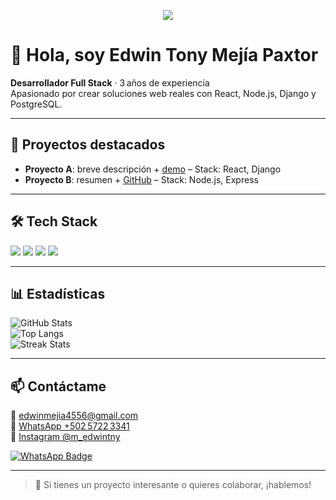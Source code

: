 <p align="center">
  <img src="https://capsule-render.vercel.app/api?text=Hola+Soy+Edwin+Tony!&animation=fadeIn&type=waving&color=gradient&height=100" />
</p>

# 👋 Hola, soy Edwin Tony Mejía Paxtor

**Desarrollador Full Stack** · 3 años de experiencia  
Apasionado por crear soluciones web reales con React, Node.js, Django y PostgreSQL.

---

## 🚀 Proyectos destacados
- **Proyecto A**: breve descripción + [demo](...) – Stack: React, Django
- **Proyecto B**: resumen + [GitHub](...) – Stack: Node.js, Express

---

## 🛠️ Tech Stack
![](https://img.shields.io/badge/React-20232A?style=flat&logo=react&logoColor=61DAFB) 
![](https://img.shields.io/badge/Node.js-339933?style=flat&logo=node-dot-js&logoColor=white) 
![](https://img.shields.io/badge/Django-092E20?style=flat&logo=django&logoColor=white) 
![](https://img.shields.io/badge/PostgreSQL-316192?style=flat&logo=postgresql&logoColor=white)

---

## 📊 Estadísticas
![GitHub Stats](https://github-readme-stats.vercel.app/api?username=3dwintnny&show_icons=true&theme=dark)  
![Top Langs](https://github-readme-stats.vercel.app/api/top-langs/?username=3dwintnny&layout=compact&theme=dark)  
![Streak Stats](https://github-readme-streak-stats.herokuapp.com/?user=3dwintnny&theme=dark)

---

## 📫 Contáctame
📧 [edwinmejia4556@gmail.com](mailto:edwinmejia4556@gmail.com)  
📱 [WhatsApp +502 5722 3341](https://wa.me/50257223341)  
📸 [Instagram @m_edwintny](https://www.instagram.com/m_edwintny/)

[![WhatsApp Badge](https://img.shields.io/badge/WhatsApp-+50257223341-25D366?style=for-the-badge&logo=whatsapp)](https://wa.me/50257223341)

---

> 💬 Si tienes un proyecto interesante o quieres colaborar, ¡hablemos!

